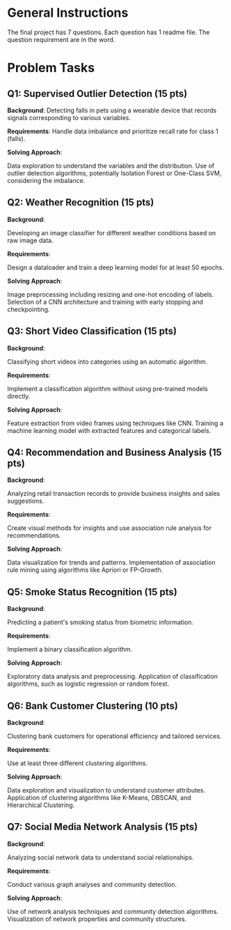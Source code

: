 # General Instructions
The final project has 7 questions. Each question has 1 readme file. The question requirement are in the word.
# Problem Tasks
## Q1: Supervised Outlier Detection (15 pts)
**Background**: 
Detecting falls in pets using a wearable device that records signals corresponding to various variables.

**Requirements**:
Handle data imbalance and prioritize recall rate for class 1 (falls).

**Solving Approach**:

Data exploration to understand the variables and the distribution.
Use of outlier detection algorithms, potentially Isolation Forest or One-Class SVM, considering the imbalance.
## Q2: Weather Recognition (15 pts)
**Background**: 

Developing an image classifier for different weather conditions based on raw image data.

**Requirements**:

Design a dataloader and train a deep learning model for at least 50 epochs.

**Solving Approach**:

Image preprocessing including resizing and one-hot encoding of labels.
Selection of a CNN architecture and training with early stopping and checkpointing.
## Q3: Short Video Classification (15 pts)
**Background**: 

Classifying short videos into categories using an automatic algorithm.

**Requirements**:

Implement a classification algorithm without using pre-trained models directly.

**Solving Approach**:

Feature extraction from video frames using techniques like CNN.
Training a machine learning model with extracted features and categorical labels.
## Q4: Recommendation and Business Analysis (15 pts)
**Background**: 

Analyzing retail transaction records to provide business insights and sales suggestions.

**Requirements**:

Create visual methods for insights and use association rule analysis for recommendations.

**Solving Approach**:

Data visualization for trends and patterns.
Implementation of association rule mining using algorithms like Apriori or FP-Growth.
## Q5: Smoke Status Recognition (15 pts)
**Background**: 

Predicting a patient's smoking status from biometric information.

**Requirements**:

Implement a binary classification algorithm.

**Solving Approach**:

Exploratory data analysis and preprocessing.
Application of classification algorithms, such as logistic regression or random forest.
## Q6: Bank Customer Clustering (10 pts)
**Background**: 

Clustering bank customers for operational efficiency and tailored services.

**Requirements**:

Use at least three different clustering algorithms.

**Solving Approach**:

Data exploration and visualization to understand customer attributes.
Application of clustering algorithms like K-Means, DBSCAN, and Hierarchical Clustering.
## Q7: Social Media Network Analysis (15 pts)
**Background**: 

Analyzing social network data to understand social relationships.

**Requirements**:

Conduct various graph analyses and community detection.

**Solving Approach**:

Use of network analysis techniques and community detection algorithms.
Visualization of network properties and community structures.
